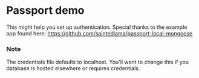 # Passport demo

This might help you set up authentication. Special thanks to the example app found here:
https://github.com/saintedlama/passport-local-mongoose

### Note
The credentials file defaults to localhost. You'll want to change this if you database is hosted elsewhere or requires credentials.